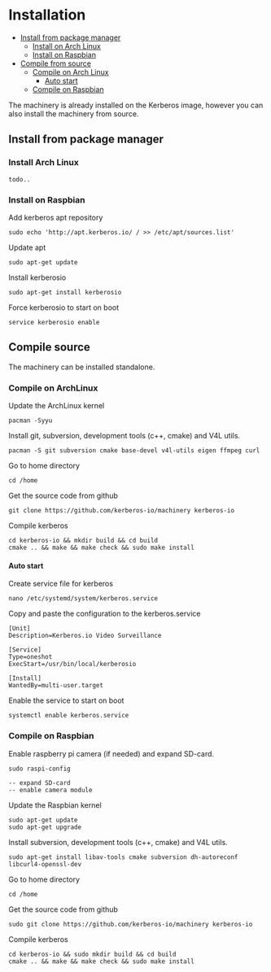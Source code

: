 # Installation

* [Install from package manager](#install-from-package-manager)
    * [Install on Arch Linux](#install-on-arch-linux)
    * [Install on Raspbian](#install-on-raspbian)
* [Compile from source](#compile-from-source)
    * [Compile on Arch Linux](#compile-from-source-on-arch-linux)
        * [Auto start](#start-kerberos-on-boot-archlinux)
    * [Compile on Raspbian](#compile-from-source-on-raspbian)

The machinery is already installed on the Kerberos image, however you can also install the machinery from source.

<a name="install-from-package-manager"></a>
## Install from package manager

<a name="install-on-arch-linux"></a>
### Install Arch Linux

    todo..

<a name="install-on-raspbian"></a>
### Install on Raspbian

Add kerberos apt repository

    sudo echo 'http://apt.kerberos.io/ / >> /etc/apt/sources.list'

Update apt
    
    sudo apt-get update

Install kerberosio

    sudo apt-get install kerberosio

Force kerberosio to start on boot

    service kerberosio enable

<a name="install-from-source"></a>
## Compile source

The machinery can be installed standalone.

<a name="compile-from-source-on-arch-linux"></a>
### Compile on ArchLinux

Update the ArchLinux kernel

    pacman -Syyu

Install git, subversion, development tools (c++, cmake) and V4L utils.

    pacman -S git subversion cmake base-devel v4l-utils eigen ffmpeg curl

Go to home directory
	
	cd /home

Get the source code from github

	git clone https://github.com/kerberos-io/machinery kerberos-io

Compile kerberos

    cd kerberos-io && mkdir build && cd build
    cmake .. && make && make check && sudo make install

<a name="start-kerberos-on-boot-archlinux"></a>
#### Auto start

Create service file for kerberos

    nano /etc/systemd/system/kerberos.service

Copy and paste the configuration to the kerberos.service 

    [Unit]
    Description=Kerberos.io Video Surveillance
    
    [Service]
    Type=oneshot
    ExecStart=/usr/bin/local/kerberosio

    [Install]
    WantedBy=multi-user.target

Enable the service to start on boot

    systemctl enable kerberos.service
    
<a name="compile-from-source-on-raspbian"></a>
### Compile on Raspbian

Enable raspberry pi camera (if needed) and expand SD-card.

    sudo raspi-config
    
    -- expand SD-card
    -- enable camera module
    
Update the Raspbian kernel

    sudo apt-get update
    sudo apt-get upgrade

Install subversion, development tools (c++, cmake) and V4L utils.

    sudo apt-get install libav-tools cmake subversion dh-autoreconf libcurl4-openssl-dev

Go to home directory
	
	cd /home

Get the source code from github

	sudo git clone https://github.com/kerberos-io/machinery kerberos-io

Compile kerberos

    cd kerberos-io && sudo mkdir build && cd build
    cmake .. && make && make check && sudo make install